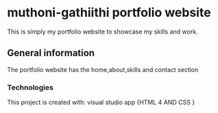 # muthoni-gathiithi portfolio website
This is simply my portfolio website to showcase my skills and work.
## General information
The portfolio website has the home,about,skills and contact section
### Technologies
This project is created with:
visual studio  app {HTML 4 AND CSS }






